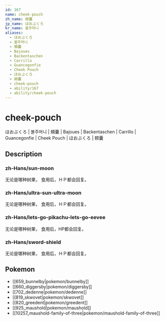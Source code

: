 ```yaml
---
id: 167
name: cheek-pouch
zh_name: 颊囊
jp_name: ほおぶくろ
kr_name: 볼주머니
aliases:
  - ほおぶくろ
  - 볼주머니
  - 頰囊
  - Bajoues
  - Backentaschen
  - Carrillo
  - Guancegonfie
  - Cheek Pouch
  - ほおぶくろ
  - 颊囊
  - cheek-pouch
  - ability/167
  - ability/cheek-pouch
---
```

# cheek-pouch

ほおぶくろ | 볼주머니 | 頰囊 | Bajoues | Backentaschen | Carrillo | Guancegonfie | Cheek Pouch | ほおぶくろ | 颊囊

## Description

### zh-Hans/sun-moon

无论是哪种树果，
食用后，ＨＰ都会回复。

### zh-Hans/ultra-sun-ultra-moon

无论是哪种树果，
食用后，ＨＰ都会回复。

### zh-Hans/lets-go-pikachu-lets-go-eevee

无论是哪种树果，
食用后，HP都会回复。

### zh-Hans/sword-shield

无论是哪种树果，
食用后，ＨＰ都会回复。

## Pokemon

- [[659_bunnelby|pokemon/bunnelby]]
- [[660_diggersby|pokemon/diggersby]]
- [[702_dedenne|pokemon/dedenne]]
- [[819_skwovet|pokemon/skwovet]]
- [[820_greedent|pokemon/greedent]]
- [[925_maushold|pokemon/maushold]]
- [[10257_maushold-family-of-three|pokemon/maushold-family-of-three]]

